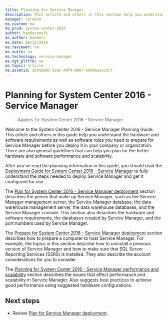 ```yaml
---
title: Planning for Service Manager
description: This article and others in this section help you understand the hardware and software requirements as well as software roles you need to prepare for Service Manager before you deploy it in your company or organization.
manager: carmonm
ms.custom: na
ms.prod: system-center-2016
author: bandersmsft
ms.author: banders
ms.date: 10/12/2016
ms.reviewer: na
ms.suite: na
ms.technology: service-manager
ms.tgt_pltfrm: na
ms.topic: article
ms.assetid: 2bd42085-92ac-4df4-8807-6600aaa31dcf
---
```


# Planning for System Center 2016 - Service Manager

>Applies To: System Center 2016 - Service Manager

Welcome to the System Center 2016 - Service Manager Planning Guide. This article and others in this guide help you understand the hardware and software requirements as well as software roles you need to prepare for Service Manager before you deploy it in your company or organization. There are also general guidelines that can help you plan for the better hardware and software performance and scalability.  

 After you've read the planning information in this guide, you should read the [Deployment Guide for System Center 2016 - Service Manager](../sm/deploy/deploy-deploying-system-center-2016-service-manager.md) to fully understand the steps needed to deploy Service Manager and get it configured for use.  

The [Plan for System Center 2016 - Service Manager deployment](plan-deployment.md) section describes the pieces that make up Service Manager, such as the Service Manager management server, the Service Manager database, the data warehouse management server, the data warehouse databases, and the Service Manager console. This section also describes the hardware and software requirements, the databases created by Service Manager, and the port numbers used by Service Manager.  

The [Prepare for System Center 2016 - Service Manager deployment](prepare-deploy.md) section describes how to prepare a computer to host Service Manager. For example, the topics in this section describe how to uninstall a previous version of Service Manager and how to make sure that SQL&nbsp;Server Reporting Services \(SSRS\) is installed. They also describe the account considerations for you to consider.  

The [Planning for System Center 2016 - Service Manager performance and scalability](../sm/plan/plan-planning-for-performance-and-scalability-in-system-center-2016-service-manager.md) section describes the issues that affect performance and scalability in Service Manager. Also suggests best practices to achieve good performance using suggested hardware configurations.

## Next steps

- Review [Plan for Service Manager deployment](plan-deployment.md).
